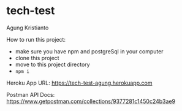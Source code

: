 # tech-test

Agung Kristianto

How to run this project:
- make sure you have npm and postgreSql in your computer
- clone this project
- move to this project directory
- ``npm i``

Heroku App URL:
https://tech-test-agung.herokuapp.com

Postman API Docs:
https://www.getpostman.com/collections/9377281c1450c24b3ae9
